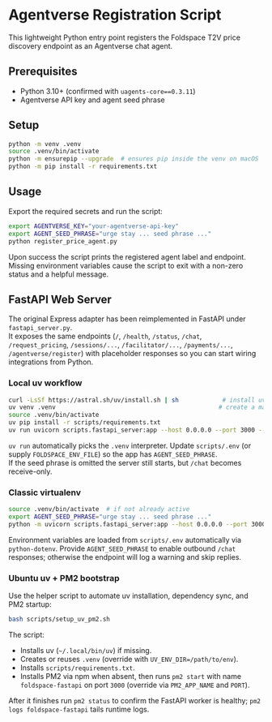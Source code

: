 # Agentverse Registration Script

This lightweight Python entry point registers the Foldspace T2V price discovery endpoint as an Agentverse chat agent.

## Prerequisites
- Python 3.10+ (confirmed with `uagents-core==0.3.11`)
- Agentverse API key and agent seed phrase

## Setup
```bash
python -m venv .venv
source .venv/bin/activate
python -m ensurepip --upgrade  # ensures pip inside the venv on macOS
python -m pip install -r requirements.txt
```

## Usage
Export the required secrets and run the script:
```bash
export AGENTVERSE_KEY="your-agentverse-api-key"
export AGENT_SEED_PHRASE="urge stay ... seed phrase ..."
python register_price_agent.py
```

Upon success the script prints the registered agent label and endpoint. Missing environment variables cause the script to exit with a non-zero status and a helpful message.

## FastAPI Web Server
The original Express adapter has been reimplemented in FastAPI under `fastapi_server.py`.  
It exposes the same endpoints (`/`, `/health`, `/status`, `/chat`, `/request_pricing`, `/sessions/...`, `/facilitator/...`, `/payments/...`, `/agentverse/register`) with placeholder responses so you can start wiring integrations from Python.

### Local uv workflow
```bash
curl -LsSf https://astral.sh/uv/install.sh | sh            # install uv once
uv venv .venv                                             # create a managed virtualenv
source .venv/bin/activate
uv pip install -r scripts/requirements.txt
uv run uvicorn scripts.fastapi_server:app --host 0.0.0.0 --port 3000 --reload
```

`uv run` automatically picks the `.venv` interpreter. Update `scripts/.env` (or supply `FOLDSPACE_ENV_FILE`) so the app has `AGENT_SEED_PHRASE`.  
If the seed phrase is omitted the server still starts, but `/chat` becomes receive-only.

### Classic virtualenv
```bash
source .venv/bin/activate  # if not already active
export AGENT_SEED_PHRASE="urge stay ... seed phrase ..."
python -m uvicorn scripts.fastapi_server:app --host 0.0.0.0 --port 3000 --reload
```

Environment variables are loaded from `scripts/.env` automatically via `python-dotenv`. Provide `AGENT_SEED_PHRASE` to enable outbound `/chat` responses; otherwise the endpoint will log a warning and skip replies.

### Ubuntu uv + PM2 bootstrap
Use the helper script to automate uv installation, dependency sync, and PM2 startup:
```bash
bash scripts/setup_uv_pm2.sh
```
The script:
- Installs uv (`~/.local/bin/uv`) if missing.
- Creates or reuses `.venv` (override with `UV_ENV_DIR=/path/to/env`).
- Installs `scripts/requirements.txt`.
- Installs PM2 via npm when absent, then runs `pm2 start` with name `foldspace-fastapi` on port `3000` (override via `PM2_APP_NAME` and `PORT`).

After it finishes run `pm2 status` to confirm the FastAPI worker is healthy; `pm2 logs foldspace-fastapi` tails runtime logs.
